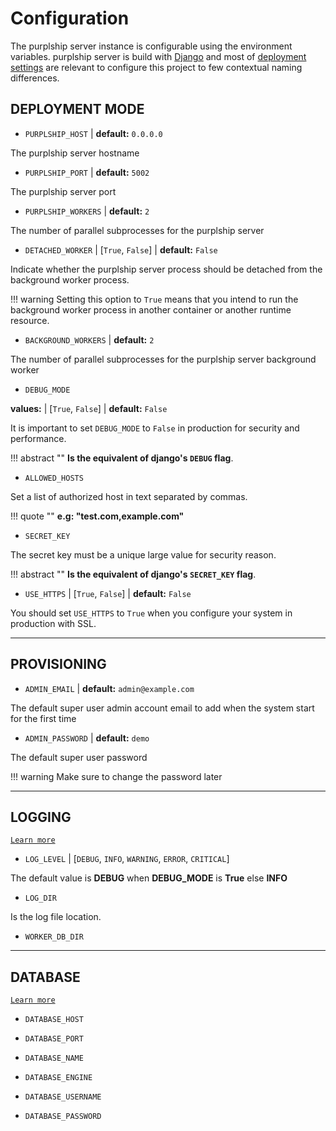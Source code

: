 # Configuration

The purplship server instance is configurable using the environment variables. 
purplship server is build with [Django](https://www.djangoproject.com/) 
and most of [deployment settings](https://docs.djangoproject.com/en/3.1/howto/deployment/checklist/) 
are relevant to configure this project to few contextual naming differences.

## DEPLOYMENT MODE

- `PURPLSHIP_HOST` | **default:** `0.0.0.0`

The purplship server hostname

- `PURPLSHIP_PORT` | **default:** `5002`

The purplship server port

- `PURPLSHIP_WORKERS` | **default:** `2`

The number of parallel subprocesses for the purplship server

- `DETACHED_WORKER` | [`True`, `False`] | **default:** `False`

Indicate whether the purplship server process should be detached from the background worker process.

!!! warning
    Setting this option to `True` means that you intend to run the background worker process in another container
    or another runtime resource.

- `BACKGROUND_WORKERS` | **default:** `2`

The number of parallel subprocesses for the purplship server background worker

- `DEBUG_MODE`

**values:** | [`True`, `False`] | **default:** `False`

It is important to set `DEBUG_MODE` to `False` in production for security and performance.

!!! abstract ""
    **Is the equivalent of django's `DEBUG` flag**.

- `ALLOWED_HOSTS`

Set a list of authorized host in text separated by commas.

!!! quote ""
    **e.g: "test.com,example.com"**

- `SECRET_KEY`

The secret key must be a unique large value for security reason.

!!! abstract ""
    **Is the equivalent of django's `SECRET_KEY` flag**.

- `USE_HTTPS` | [`True`, `False`] | **default:** `False`

You should set `USE_HTTPS` to `True` when you configure your system in production with SSL.

---

## PROVISIONING

- `ADMIN_EMAIL` | **default:** `admin@example.com`

The default super user admin account email to add when the system start for the first time

- `ADMIN_PASSWORD` | **default:** `demo`

The default super user password

!!! warning
    Make sure to change the password later

---

## LOGGING

[`Learn more`](https://docs.djangoproject.com/en/3.1/topics/logging/)

- `LOG_LEVEL` | [`DEBUG`, `INFO`, `WARNING`, `ERROR`, `CRITICAL`]

The default value is **DEBUG** when **DEBUG_MODE** is **True** else **INFO**

- `LOG_DIR`

Is the log file location.

- `WORKER_DB_DIR`

---

## DATABASE

[`Learn more`](https://docs.djangoproject.com/en/3.1/ref/settings/#databases)

- `DATABASE_HOST`

- `DATABASE_PORT`

- `DATABASE_NAME`

- `DATABASE_ENGINE`

- `DATABASE_USERNAME`

- `DATABASE_PASSWORD`


